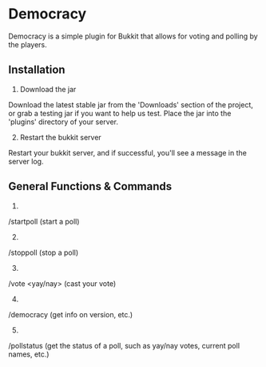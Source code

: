 Democracy
===============

Democracy is a simple plugin for Bukkit that allows for voting and polling by the players.

Installation
------------------------------------------------
1. Download the jar

Download the latest stable jar from the 'Downloads' section of the project, or grab a testing jar if you want to help us test.  Place the jar into the 'plugins' directory of your server. 

2. Restart the bukkit server

Restart your bukkit server, and if successful, you'll see a message in the server log.

General Functions & Commands
------------------------------------------------
1.

/startpoll <pollname> <yay> <nay> (start a poll)

2. 

/stoppoll <pollname> (stop a poll) 

3. 

/vote <pollname> <yay/nay> (cast your vote) 

4.

/democracy (get info on version, etc.)

5. 

/pollstatus <pollname> (get the status of a poll, such as yay/nay votes, current poll names, etc.)
